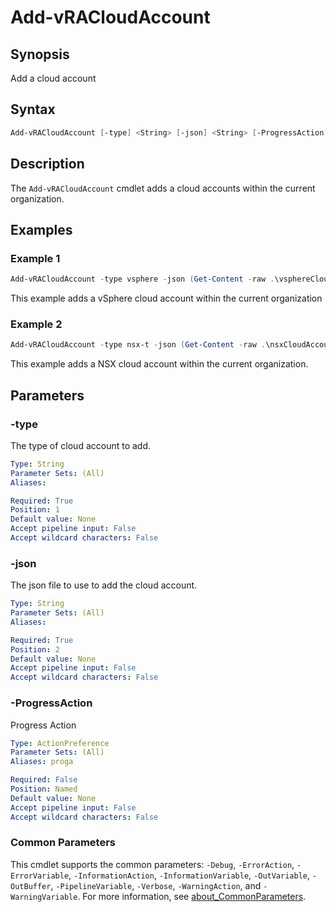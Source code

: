 # Add-vRACloudAccount

## Synopsis

Add a cloud account

## Syntax

```powershell
Add-vRACloudAccount [-type] <String> [-json] <String> [-ProgressAction <ActionPreference>] [<CommonParameters>]
```

## Description

The `Add-vRACloudAccount` cmdlet adds a cloud accounts within the current organization.

## Examples

### Example 1

```powershell
Add-vRACloudAccount -type vsphere -json (Get-Content -raw .\vsphereCloudAccount.json)
```

This example adds a vSphere cloud account within the current organization

### Example 2

```powershell
Add-vRACloudAccount -type nsx-t -json (Get-Content -raw .\nsxCloudAccount.json)
```

This example adds a NSX cloud account within the current organization.

## Parameters

### -type

The type of cloud account to add.

```yaml
Type: String
Parameter Sets: (All)
Aliases:

Required: True
Position: 1
Default value: None
Accept pipeline input: False
Accept wildcard characters: False
```

### -json

The json file to use to add the cloud account.

```yaml
Type: String
Parameter Sets: (All)
Aliases:

Required: True
Position: 2
Default value: None
Accept pipeline input: False
Accept wildcard characters: False
```

### -ProgressAction

Progress Action

```yaml
Type: ActionPreference
Parameter Sets: (All)
Aliases: proga

Required: False
Position: Named
Default value: None
Accept pipeline input: False
Accept wildcard characters: False
```

### Common Parameters

This cmdlet supports the common parameters: `-Debug`, `-ErrorAction`, `-ErrorVariable`, `-InformationAction`, `-InformationVariable`, `-OutVariable`, `-OutBuffer`, `-PipelineVariable`, `-Verbose`, `-WarningAction`, and `-WarningVariable`. For more information, see [about_CommonParameters](http://go.microsoft.com/fwlink/?LinkID=113216).
